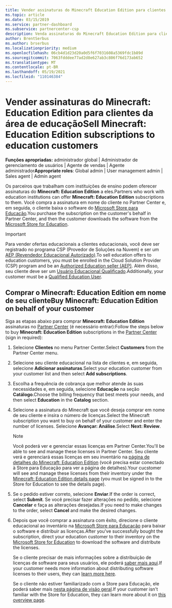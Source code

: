 ```yaml
---
title: Vender assinaturas do Minecraft Education Edition para clientes da área de educação
ms.topic: article
ms.date: 03/15/2019
ms.service: partner-dashboard
ms.subservice: partnercenter-csp
description: Venda assinaturas do Minecraft Education Edition para clientes de educação qualificada que podem baixá-las da Microsoft Education Store.
author: BrentSerbus
ms.author: brserbus
ms.localizationpriority: medium
ms.openlocfilehash: 06cb4d1d23d20a0d5f6f7031608a5369fdc1b89d
ms.sourcegitcommit: 7063fdddee77ad2d8e627ab3c806f76d173ab652
ms.translationtype: MT
ms.contentlocale: pt-BR
ms.lasthandoff: 05/19/2021
ms.locfileid: "110146384"
---
```

# <a name="sell-minecraft-education-edition-subscriptions-to-education-customers"></a><span data-ttu-id="f4635-103">Vender assinaturas do Minecraft: Education Edition para clientes da área de educação</span><span class="sxs-lookup"><span data-stu-id="f4635-103">Sell Minecraft: Education Edition subscriptions to education customers</span></span>

<span data-ttu-id="f4635-104">**Funções apropriadas:** administrador global | Administrador de gerenciamento de usuários | Agente de vendas | Agente administrador</span><span class="sxs-lookup"><span data-stu-id="f4635-104">**Appropriate roles**: Global admin | User management admin | Sales agent | Admin agent</span></span>

<span data-ttu-id="f4635-105">Os parceiros que trabalham com instituições de ensino podem oferecer assinaturas do **Minecraft: Education Edition** a eles.</span><span class="sxs-lookup"><span data-stu-id="f4635-105">Partners who work with education institutions can offer **Minecraft: Education Edition** subscriptions to them.</span></span> <span data-ttu-id="f4635-106">Você compra a assinatura em nome do cliente no Partner Center e, em seguida, o cliente baixa o software do [Microsoft Store para Educação](https://educationstore.microsoft.com).</span><span class="sxs-lookup"><span data-stu-id="f4635-106">You purchase the subscription on the customer's behalf in Partner Center, and then the customer downloads the software from the [Microsoft Store for Education](https://educationstore.microsoft.com).</span></span> 

>[!IMPORTANT]
><span data-ttu-id="f4635-107">Para vender ofertas educacionais a clientes educacionais, você deve ser registrado no programa CSP (Provedor de Soluções na Nuvem) e ser um [AEP (Revendedor Educacional Autorizado)](https://www.mepn.com).</span><span class="sxs-lookup"><span data-stu-id="f4635-107">To sell education offers to education customers, you must be enrolled in the Cloud Solution Provider (CSP) program and be an [Authorized Education seller (AEP)](https://www.mepn.com).</span></span> <span data-ttu-id="f4635-108">Além disso, seu cliente deve ser um [Usuário Educacional Qualificado](https://www.microsoftvolumelicensing.com/DocumentSearch.aspx?Mode=3&DocumentTypeId=7).</span><span class="sxs-lookup"><span data-stu-id="f4635-108">Additionally, your customer must be a [Qualified Education User](https://www.microsoftvolumelicensing.com/DocumentSearch.aspx?Mode=3&DocumentTypeId=7).</span></span>  

 
## <a name="buy-minecraft-education-edition-on-behalf-of-your-customer"></a><span data-ttu-id="f4635-109">Comprar o **Minecraft: Education Edition** em nome de seu cliente</span><span class="sxs-lookup"><span data-stu-id="f4635-109">Buy **Minecraft: Education Edition** on behalf of your customer</span></span>

<span data-ttu-id="f4635-110">Siga as etapas abaixo para comprar **Minecraft: Education Edition** assinaturas no [Partner Center](https://partnercenter.microsoft.com/pcv/dashboard/overview
) (é necessário entrar):</span><span class="sxs-lookup"><span data-stu-id="f4635-110">Follow the steps below to buy **Minecraft: Education Edition** subscriptions in the [Partner Center](https://partnercenter.microsoft.com/pcv/dashboard/overview
) (sign in required):</span></span>

  1.  <span data-ttu-id="f4635-111">Selecione **Clientes** no menu Partner Center.</span><span class="sxs-lookup"><span data-stu-id="f4635-111">Select **Customers** from the Partner Center menu.</span></span>
  
  2.  <span data-ttu-id="f4635-112">Selecione seu cliente educacional na lista de clientes e, em seguida, selecione **Adicionar assinaturas**.</span><span class="sxs-lookup"><span data-stu-id="f4635-112">Select your education customer from your customer list and then select **Add subscriptions**.</span></span>
  
  3.  <span data-ttu-id="f4635-113">Escolha a frequência de cobrança que melhor atende às suas necessidades e, em seguida, selecione **Educação** na seção **Catálogo**.</span><span class="sxs-lookup"><span data-stu-id="f4635-113">Choose the billing frequency that best meets your needs, and then select **Education** in the **Catalog** section.</span></span>

  4.  <span data-ttu-id="f4635-114">Selecione a assinatura do Minecraft que você deseja comprar em nome de seu cliente e insira o número de licenças.</span><span class="sxs-lookup"><span data-stu-id="f4635-114">Select the Minecraft subscription you want to buy on behalf of your customer and enter the number of licenses.</span></span> <span data-ttu-id="f4635-115">Selecione **Avançar: Análise**.</span><span class="sxs-lookup"><span data-stu-id="f4635-115">Select **Next: Review**.</span></span>

      >[!NOTE]
      ><span data-ttu-id="f4635-116">Você poderá ver e gerenciar essas licenças em Partner Center.</span><span class="sxs-lookup"><span data-stu-id="f4635-116">You'll be able to see and manage these licenses in Partner Center.</span></span> <span data-ttu-id="f4635-117">Seu cliente verá e gerenciará essas licenças em seu inventário na [página de detalhes do Minecraft: Education Edition](https://educationstore.microsoft.com/store/details/minecraft-education-edition/9nblggh4r2r6) (você precisa estar conectado à Store para Educação para ver a página de detalhes).</span><span class="sxs-lookup"><span data-stu-id="f4635-117">Your cucstomer will see and manage these licenses from their inventory under the [Minecraft: Education Edition details page](https://educationstore.microsoft.com/store/details/minecraft-education-edition/9nblggh4r2r6) (you must be signed in to the Store for Education to see the details page).</span></span> 

  5.  <span data-ttu-id="f4635-118">Se o pedido estiver correto, selecione **Enviar**.</span><span class="sxs-lookup"><span data-stu-id="f4635-118">If the order is correct, select **Submit**.</span></span> <span data-ttu-id="f4635-119">Se você precisar fazer alterações no pedido, selecione **Cancelar** e faça as alterações desejadas.</span><span class="sxs-lookup"><span data-stu-id="f4635-119">If you need to make changes to the order, select **Cancel** and make the desired changes.</span></span>   

  6.  <span data-ttu-id="f4635-120">Depois que você comprar a assinatura com êxito, direcione o cliente educacional ao inventário na [Microsoft Store para Educação](https://educationstore.microsoft.com) para baixar o software e distribuir as licenças.</span><span class="sxs-lookup"><span data-stu-id="f4635-120">After you've successfully bought the subscription, direct your education customer to their inventory on the [Microsoft Store for Education](https://educationstore.microsoft.com) to download the software and distribute the licenses.</span></span>

      <span data-ttu-id="f4635-121">Se o cliente precisar de mais informações sobre a distribuição de licenças de software para seus usuários, ele poderá [saber mais aqui](/education/windows/school-get-minecraft#distribute-minecraft).</span><span class="sxs-lookup"><span data-stu-id="f4635-121">If your customer needs more information about distributing software licenses to their users, they can [learn more here](/education/windows/school-get-minecraft#distribute-minecraft).</span></span>  
  
      <span data-ttu-id="f4635-122">Se o cliente não estiver familiarizado com a Store para Educação, ele poderá saber mais [nesta página de visão geral](/microsoft-store/windows-store-for-business-overview).</span><span class="sxs-lookup"><span data-stu-id="f4635-122">If your customer isn't familiar with the Store for Education, they can learn more about it on [this overview page](/microsoft-store/windows-store-for-business-overview).</span></span>  

